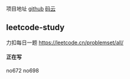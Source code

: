 项目地址
[github](https://github.com/kiritokun07/leetcode-study)
[码云](https://gitee.com/kiritokun/leetcode-study)

## leetcode-study
力扣每日一题
https://leetcode.cn/problemset/all/

#### 正在写
no672
no698











